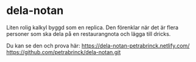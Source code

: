 # dela-notan
Liten rolig kalkyl byggd som en replica. Den förenklar när det är flera personer som ska dela på en restaurangnota och lägga till dricks. 

Du kan se den och prova här: https://dela-notan-petrabrinck.netlify.com/
https://github.com/petrabrinck/dela-notan.git
